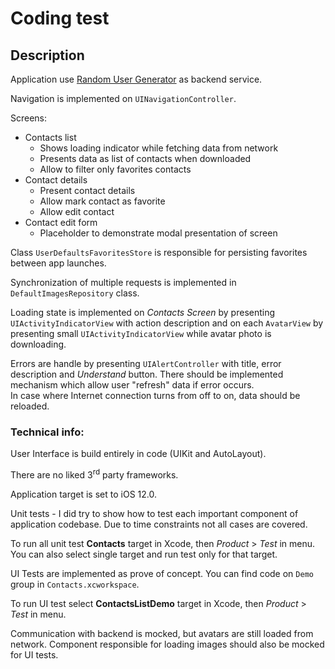 # Coding test


## Description

Application use [Random User Generator](https://randomuser.me) as backend service. 

Navigation is implemented on `UINavigationController`. 

Screens: 

* Contacts list
  * Shows loading indicator while fetching data from network
  * Presents data as list of contacts when downloaded
  * Allow to filter only favorites contacts
* Contact details
  * Present contact details
  * Allow mark contact as favorite
  * Allow edit contact
* Contact edit form
  * Placeholder to demonstrate modal presentation of screen

Class `UserDefaultsFavoritesStore` is responsible for persisting favorites between app launches. 

Synchronization of multiple requests is implemented in `DefaultImagesRepository` class. 

Loading state is implemented on *Contacts Screen* by presenting `UIActivityIndicatorView` with action description and on each `AvatarView` by presenting small `UIActivityIndicatorView` while avatar photo is downloading. 

Errors are handle by presenting `UIAlertController` with title, error description and *Understand* button. 
There should be implemented mechanism which allow user "refresh" data if error occurs.  
In case where Internet connection turns from off to on, data should be reloaded. 

### Technical info: 

User Interface is build entirely in code (UIKit and AutoLayout). 

There are no liked 3<sup>rd</sup> party frameworks. 

Application target is set to iOS 12.0.

Unit tests - I did try to show how to test each important component of application codebase. Due to time constraints not all cases are covered. 

To run all unit test **Contacts** target in Xcode, then *Product* > *Test* in menu. You can also select single target and run test only for that target. 

UI Tests are implemented as prove of concept. You can find code on `Demo` group in `Contacts.xcworkspace`. 

To run UI test select **ContactsListDemo** target in Xcode, then *Product* > *Test* in menu.

Communication with backend is mocked, but avatars are still loaded from network. Component responsible for loading images should also be mocked for UI tests. 

